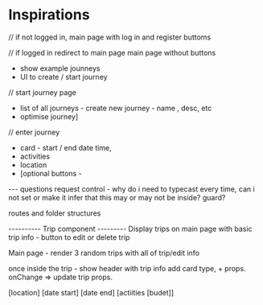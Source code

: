 # Inspirations

// if not logged in,
main page
with log in and register buttoms

// if logged in redirect to main page
main page without buttons

- show example jounneys
- UI to create / start journey

// start journey page

- list of all journeys - create new journey - name , desc, etc
- optimise journey]

// enter journey

- card - start / end date time,
- activities
- location
- [optional buttons -

--- questions
request control - why do i need to typecast every time, can i not set or make it infer that this may or may not be inside? guard?

routes and folder structures

---------- Trip component ---------
Display trips on main page with basic trip info - button to edit or delete trip

Main page - render 3 random trips with all of trip/edit info

once inside the trip - show header with trip info
add card
type, + props.
onChange => update trip props.

<add legs card>
[location]
[date start]
[date end]
[actiities
[budet]]
